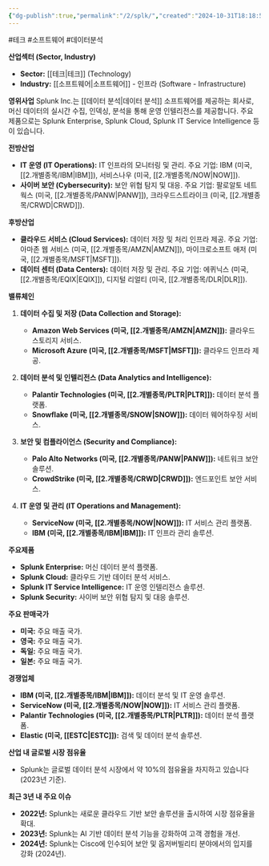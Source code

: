 ```yaml
---
{"dg-publish":true,"permalink":"/2/splk/","created":"2024-10-31T18:18:50.804+09:00","updated":"2025-07-29T21:37:05.214+09:00"}
---
```


#테크 #소프트웨어 #데이터분석 

**산업섹터 (Sector, Industry)**

- **Sector:** [[테크\|테크]] (Technology)
- **Industry:** [[소프트웨어\|소프트웨어]] - 인프라 (Software - Infrastructure)

**영위사업** Splunk Inc.는 [[데이터 분석\|데이터 분석]] 소프트웨어를 제공하는 회사로, 머신 데이터의 실시간 수집, 인덱싱, 분석을 통해 운영 인텔리전스를 제공합니다. 주요 제품으로는 Splunk Enterprise, Splunk Cloud, Splunk IT Service Intelligence 등이 있습니다.

**전방산업**

- **IT 운영 (IT Operations):** IT 인프라의 모니터링 및 관리. 주요 기업: IBM (미국, [[2.개별종목/IBM\|IBM]]), 서비스나우 (미국, [[2.개별종목/NOW\|NOW]]).
- **사이버 보안 (Cybersecurity):** 보안 위협 탐지 및 대응. 주요 기업: 팔로알토 네트웍스 (미국, [[2.개별종목/PANW\|PANW]]), 크라우드스트라이크 (미국, [[2.개별종목/CRWD\|CRWD]]).

**후방산업**

- **클라우드 서비스 (Cloud Services):** 데이터 저장 및 처리 인프라 제공. 주요 기업: 아마존 웹 서비스 (미국, [[2.개별종목/AMZN\|AMZN]]), 마이크로소프트 애저 (미국, [[2.개별종목/MSFT\|MSFT]]).
- **데이터 센터 (Data Centers):** 데이터 저장 및 관리. 주요 기업: 에퀴닉스 (미국, [[2.개별종목/EQIX\|EQIX]]), 디지털 리얼티 (미국, [[2.개별종목/DLR\|DLR]]).

**밸류체인**

1. **데이터 수집 및 저장 (Data Collection and Storage):**
    
    - **Amazon Web Services (미국, [[2.개별종목/AMZN\|AMZN]]):** 클라우드 스토리지 서비스.
    - **Microsoft Azure (미국, [[2.개별종목/MSFT\|MSFT]]):** 클라우드 인프라 제공.
2. **데이터 분석 및 인텔리전스 (Data Analytics and Intelligence):**
    
    - **Palantir Technologies (미국, [[2.개별종목/PLTR\|PLTR]]):** 데이터 분석 플랫폼.
    - **Snowflake (미국, [[2.개별종목/SNOW\|SNOW]]):** 데이터 웨어하우징 서비스.
3. **보안 및 컴플라이언스 (Security and Compliance):**
    
    - **Palo Alto Networks (미국, [[2.개별종목/PANW\|PANW]]):** 네트워크 보안 솔루션.
    - **CrowdStrike (미국, [[2.개별종목/CRWD\|CRWD]]):** 엔드포인트 보안 서비스.
4. **IT 운영 및 관리 (IT Operations and Management):**
    
    - **ServiceNow (미국, [[2.개별종목/NOW\|NOW]]):** IT 서비스 관리 플랫폼.
    - **IBM (미국, [[2.개별종목/IBM\|IBM]]):** IT 인프라 관리 솔루션.

**주요제품**

- **Splunk Enterprise:** 머신 데이터 분석 플랫폼.
- **Splunk Cloud:** 클라우드 기반 데이터 분석 서비스.
- **Splunk IT Service Intelligence:** IT 운영 인텔리전스 솔루션.
- **Splunk Security:** 사이버 보안 위협 탐지 및 대응 솔루션.

**주요 판매국가**

- **미국:** 주요 매출 국가.
- **영국:** 주요 매출 국가.
- **독일:** 주요 매출 국가.
- **일본:** 주요 매출 국가.

**경쟁업체**

- **IBM (미국, [[2.개별종목/IBM\|IBM]]):** 데이터 분석 및 IT 운영 솔루션.
- **ServiceNow (미국, [[2.개별종목/NOW\|NOW]]):** IT 서비스 관리 플랫폼.
- **Palantir Technologies (미국, [[2.개별종목/PLTR\|PLTR]]):** 데이터 분석 플랫폼.
- **Elastic (미국, [[ESTC\|ESTC]]):** 검색 및 데이터 분석 솔루션.

**산업 내 글로벌 시장 점유율**

- Splunk는 글로벌 데이터 분석 시장에서 약 10%의 점유율을 차지하고 있습니다 (2023년 기준).

**최근 3년 내 주요 이슈**

- **2022년:** Splunk는 새로운 클라우드 기반 보안 솔루션을 출시하여 시장 점유율을 확대.
- **2023년:** Splunk는 AI 기반 데이터 분석 기능을 강화하여 고객 경험을 개선.
- **2024년:** Splunk는 Cisco에 인수되어 보안 및 옵저버빌리티 분야에서의 입지를 강화 (2024년).